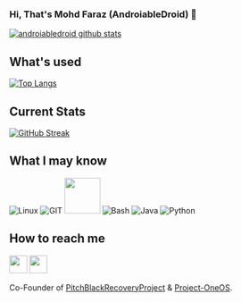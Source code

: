 ### Hi, That's Mohd Faraz (AndroiableDroid) 👋

<!--
**AndroiableDroid/AndroiableDroid** is a ✨ _special_ ✨ repository because its `README.md` (this file) appears on your GitHub profile.-->

[![androiabledroid github stats](https://github-readme-stats-eight-theta.vercel.app/api?username=androiabledroid&show_icons=true&include_all_commits=true&count_private=true&bg_color=45,E9684A,904E95&text_color=FFFFFF&icon_color=FFFFFF&title_color=FFFFFF)](https://github.com/androiabledroid)

## What's used
[![Top Langs](https://github-readme-stats.vercel.app/api/top-langs/?username=androiabledroid&layout=compact&langs_count=20&hide=Yacc,perl,Assembly,Roff&bg_color=30,E9684A,904E95&text_color=FFFFFF&icon_color=FFFFFF&title_color=FFFFFF)](https://github.com/androiabledroid)

## Current Stats
[![GitHub Streak](https://github-readme-streak-stats.herokuapp.com?user=androiabledroid&theme=react&include_all_commits=true&count_private=true)](https://github.com/androiabledroid)

## What I may know
![Linux](https://www.vectorlogo.zone/logos/linux/linux-icon.svg)
![GIT](https://www.vectorlogo.zone/logos/git-scm/git-scm-icon.svg)
<img src="https://github.com/isocpp/logos/raw/master/cpp_logo.svg" width="64">
![Bash](https://www.vectorlogo.zone/logos/gnu_bash/gnu_bash-icon.svg)
![Java](https://www.vectorlogo.zone/logos/java/java-icon.svg)
![Python](https://www.vectorlogo.zone/logos/python/python-icon.svg)

## How to reach me
[<img src="https://www.vectorlogo.zone/logos/instagram/instagram-tile.svg" width="32">](https://www.instagram.com/androiabledroid)
[<img src="https://www.vectorlogo.zone/logos/telegram/telegram-tile.svg" width="32">](http://t.me/androiabledroid)

Co-Founder of [PitchBlackRecoveryProject](https://github.com/PitchBlackRecoveryProject) & [Project-OneOS](https://github.com/Project-OneOS). 
